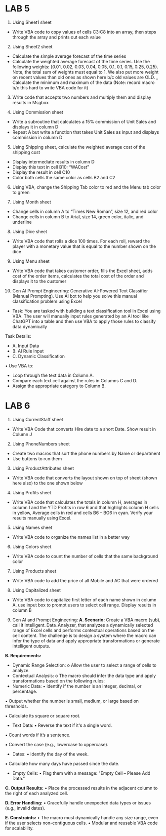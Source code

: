 # LAB 5

1. Using Sheet1 sheet
- Write VBA code to copy values of cells C3:C8 into an array, then steps through the array and prints out each value

2. Using Sheet2 sheet
- Calculate the simple average forecast of the time series
- Calculate the weighted average forecast of the time series. Use the following weights: {0.01, 0.02, 0.03, 0.04, 0.05, 0.1, 0.1, 0.15, 0.25, 0.25). Note, the total sum of weights must equal to 1. We also put more weight on recent values than old ones as shown here b/c old values are OLD.
_ Calculate the minimum and maximum of the data (Note: record macro b/c this hard to write VBA code for it)

3. Write code that accepts two numbers and multiply them and display results in Msgbox

4. Using Commission sheet
- Write a subroutine that calculates a 15% commission of Unit Sales and displays it in column D
- Repeat A but write a function that takes Unit Sales as input and displays commission in column D

5. Using Shipping sheet, calculate the weighted average cost of the shipping cost
- Display intermediate results in column D
- Display this text in cell B10: “WACost”
- Display the result in cell C10 
- Color both cells the same color as cells B2 and C2

6. Using VBA, change the Shipping Tab color to red and the Menu tab color to green

7. Using Month sheet
- Change cells in column A to “Times New Roman”, size 12, and red color
- Change cells in column B to Arial, size 14, green color, italic, and underline

8. Using Dice sheet
- Write VBA code that rolls a dice 100 times. For each roll, reward the player with a monetary value that is equal to the number shown on the dice

9. Using Menu sheet
- Write VBA code that takes customer order, fills the Excel sheet, adds cost of the order items, calculates the total cost of the order and displays it to the customer

10. Gen AI Prompt Engineering: Generative AI-Powered Text Classifier (Manual Prompting). Use AI bot to help you solve this manual classification problem using Excel
- Task: You are tasked with building a text classification tool in Excel using VBA. The user will manually input rules generated by an AI tool like ChatGPT into a table and then use VBA to apply those rules to classify data dynamically

Task Details:
- A. Input Data
- B. AI Rule Input
- C. Dynamic Classification
  
• Use VBA to:
- Loop through the text data in Column A.
- Compare each text cell against the rules in Columns C and D.
- Assign the appropriate category to Column B.

# LAB 6

1. Using CurrentStaff sheet
- Write VBA Code that converts Hire date to a short Date. Show result in Column J

2. Using PhoneNumbers sheet
- Create two macros that sort the phone numbers by Name or department
- Use buttons to run them

3. Using ProductAttributes sheet
- Write VBA code that converts the layout shown on top of sheet (shown here also) to the one shown below

4. Using Profits sheet
- Write VBA code that calculates the totals in column H, averages in column I and the YTD Profits in row 6 and that highlights column H cells in yellow, Average cells in red and cells B6 – BG6 in cyan. Verify your results manually using Excel.

5. Using Names sheet
- Write VBA code to organize the names list in a better way

6. Using Colors sheet
- Write VBA code to count the number of cells that the same background color

7. Using Products sheet
- Write VBA code to add the price of all Mobile and AC that were ordered

8. Using Capitalized sheet
- Write VBA code to capitalize first letter of each name shown in column A. use input box to prompt users to select cell range. Display results in column B

9. Gen AI and Prompt Engineering:
**A. Scenario:** 
Create a VBA macro (sub), call it Intelligent_Data_Analyzer, that analyzes a dynamically selected range of Excel cells and performs contextual operations based on the cell content. The challenge is to design a system where the macro can infer the type of data and apply appropriate transformations or generate intelligent outputs.

**B. Requirements:**
- Dynamic Range Selection:
o Allow the user to select a range of cells to analyze.
- Contextual Analysis:
o The macro should infer the data type and apply transformations based on the following rules:
- Numeric Data:
▪ Identify if the number is an integer, decimal, or percentage.

▪ Output whether the number is small, medium, or large based on thresholds.

▪ Calculate its square or square root.
- Text Data:
▪ Reverse the text if it's a single word.

▪ Count words if it’s a sentence.

▪ Convert the case (e.g., lowercase to uppercase).
- Dates:
▪ Identify the day of the week.

▪ Calculate how many days have passed since the date.
- Empty Cells:
▪ Flag them with a message: "Empty Cell – Please Add Data."

**C. Output Results:**
• Place the processed results in the adjacent column to the right of each
analyzed cell.

**D. Error Handling:**
• Gracefully handle unexpected data types or issues (e.g., invalid dates).

**E. Constraints:**
• The macro must dynamically handle any size range, even if the user
selects non-contiguous cells.
• Modular and reusable VBA code for scalability.
